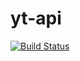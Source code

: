 # yt-api
[![Build Status](https://travis-ci.org/karn21/yt-api.svg?branch=master)](https://travis-ci.org/karn21/yt-api)
